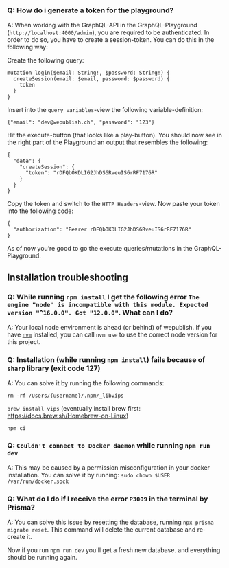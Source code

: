 ### Q: How do i generate a token for the playground?

A: When working with the GraphQL-API in the GraphQL-Playground (`http://localhost:4000/admin`), you are required to be authenticated. In order to do so, you have to create a session-token. You can do this in the following way:

Create the following query:

```
mutation login($email: String!, $password: String!) {
  createSession(email: $email, password: $password) {
    token
  }
}
```

Insert into the `query variables`-view the following variable-definition:

```
{"email": "dev@wepublish.ch", "password": "123"}
```

Hit the execute-button (that looks like a play-button). You should now see in the right part of the Playground an output that resembles the following:

```
{
  "data": {
    "createSession": {
      "token": "rDFQbOKDLIG2JhDS6RveuIS6rRF7176R"
    }
  }
}
```

Copy the token and switch to the `HTTP Headers`-view. Now paste your token into the following code:

```
{
  "authorization": "Bearer rDFQbOKDLIG2JhDS6RveuIS6rRF7176R"
}
```

As of now you’re good to go the execute queries/mutations in the GraphQL-Playground.

## Installation troubleshooting

### Q: While running `npm install` I get the following error `The engine "node" is incompatible with this module. Expected version "^16.0.0". Got "12.0.0"`. What can I do?

A: Your local node environment is ahead (or behind) of wepublish. If you have [`nvm`](https://github.com/nvm-sh/nvm) installed, you can call `nvm use` to use the correct node version for this project.

### Q: Installation (while running `npm install`) fails because of `sharp` library (exit code 127)

A: You can solve it by running the following commands:

`rm -rf /Users/{username}/.npm/_libvips`

`brew install vips` (eventually install brew first: https://docs.brew.sh/Homebrew-on-Linux)

`npm ci`

### Q: `Couldn't connect to Docker daemon` while running `npm run dev`

A: This may be caused by a permission misconfiguration in your docker installation.
You can solve it by running: `sudo chown $USER /var/run/docker.sock`

### Q: What do I do if I receive the error `P3009` in the terminal by Prisma?

A: You can solve this issue by resetting the database, running `npx prisma migrate reset`. This command will delete the current database and re-create it.

Now if you run `npm run dev` you'll get a fresh new database. and everything should be running again.
